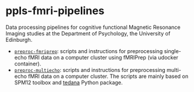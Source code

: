 # ppls-fmri-pipelines
Data processing pipelines for cognitive functional Magnetic Resonance Imaging studies at the Department of Psychology, the University of Edinburgh.

* [`preproc-fmriprep`](https://github.com/tammandres/ppls-fmri-pipelines/tree/master/preproc-fmriprep): scripts and instructions for preprocessing single-echo fMRI data on a computer cluster using fMRIPrep (via udocker container).
* [`preproc-multiecho`](https://github.com/tammandres/ppls-fmri-pipelines/tree/master/preproc-multiecho): scripts and instructions for preprocessing multi-echo fMRI data on a computer cluster. The scripts are mainly based on SPM12 toolbox and [tedana](https://tedana.readthedocs.io) Python package.


